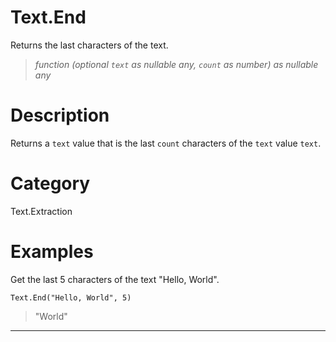 # Text.End
Returns the last characters of the text.
> _function (optional <code>text</code> as nullable any, <code>count</code> as number) as nullable any_

# Description 
Returns a <code>text</code> value that is the last <code>count</code> characters of the <code>text</code> value <code>text</code>.
# Category 
Text.Extraction
# Examples 
Get the last 5 characters of the text "Hello, World".
```
Text.End("Hello, World", 5)
```
> "World"

***
